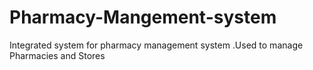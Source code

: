 # Pharmacy-Mangement-system
Integrated system for pharmacy management system .Used to manage Pharmacies and Stores

